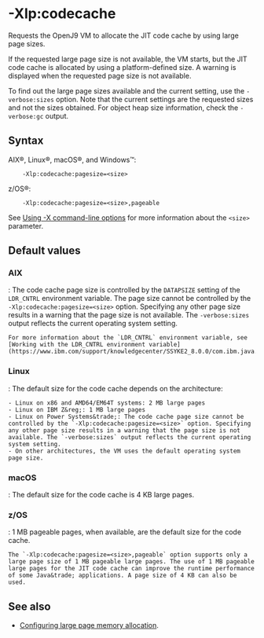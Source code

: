 <!--
* Copyright (c) 2017, 2019 IBM Corp. and others
*
* This program and the accompanying materials are made
* available under the terms of the Eclipse Public License 2.0
* which accompanies this distribution and is available at
* https://www.eclipse.org/legal/epl-2.0/ or the Apache
* License, Version 2.0 which accompanies this distribution and
* is available at https://www.apache.org/licenses/LICENSE-2.0.
*
* This Source Code may also be made available under the
* following Secondary Licenses when the conditions for such
* availability set forth in the Eclipse Public License, v. 2.0
* are satisfied: GNU General Public License, version 2 with
* the GNU Classpath Exception [1] and GNU General Public
* License, version 2 with the OpenJDK Assembly Exception [2].
*
* [1] https://www.gnu.org/software/classpath/license.html
* [2] http://openjdk.java.net/legal/assembly-exception.html
*
* SPDX-License-Identifier: EPL-2.0 OR Apache-2.0 OR GPL-2.0 WITH
* Classpath-exception-2.0 OR LicenseRef-GPL-2.0 WITH Assembly-exception
-->

# -Xlp:codecache

Requests the OpenJ9 VM to allocate the JIT code cache by using large page sizes.

If the requested large page size is not available, the VM starts, but the JIT code cache is allocated by using a platform-defined size. A warning is displayed when the requested page size is not available.

To find out the large page sizes available and the current setting, use the `-verbose:sizes` option. Note that the current settings are the requested sizes and not the sizes obtained. For object heap size information, check the `-verbose:gc` output.

## Syntax

AIX&reg;, Linux&reg;, macOS&reg;, and Windows&trade;:

        -Xlp:codecache:pagesize=<size>

z/OS&reg;:

        -Xlp:codecache:pagesize=<size>,pageable

See [Using -X command-line options](x_jvm_commands.md) for more information about the `<size>` parameter.

## Default values

### AIX

:   The code cache page size is controlled by the `DATAPSIZE` setting of the `LDR_CNTRL` environment variable. The page size cannot be controlled by the `-Xlp:codecache:pagesize=<size>` option. Specifying any other page size results in a warning that the page size is not available. The `-verbose:sizes` output reflects the current operating system setting.

    For more information about the `LDR_CNTRL` environment variable, see [Working with the LDR_CNTRL environment variable](https://www.ibm.com/support/knowledgecenter/SSYKE2_8.0.0/com.ibm.java.vm.80.doc/docs/j9_configure_aix_ldr_cntrl.html).

### Linux

: The default size for the code cache depends on the architecture:

    - Linux on x86 and AMD64/EM64T systems: 2 MB large pages
    - Linux on IBM Z&reg;: 1 MB large pages
    - Linux on Power Systems&trade;: The code cache page size cannot be controlled by the `-Xlp:codecache:pagesize=<size>` option. Specifying any other page size results in a warning that the page size is not available. The `-verbose:sizes` output reflects the current operating system setting.
    - On other architectures, the VM uses the default operating system page size.

### macOS

: The default size for the code cache is 4 KB large pages.

### z/OS

: 1 MB pageable pages, when available, are the default size for the code cache.

    The `-Xlp:codecache:pagesize=<size>,pageable` option supports only a large page size of 1 MB pageable large pages. The use of 1 MB pageable large pages for the JIT code cache can improve the runtime performance of some Java&trade; applications. A page size of 4 KB can also be used.

## See also

- [Configuring large page memory allocation](https://www.ibm.com/support/knowledgecenter/SSYKE2_8.0.0/com.ibm.java.vm.80.doc/docs/j9_configure_large_page.html).



<!-- ==== END OF TOPIC ==== xlpcodecache.md ==== -->
